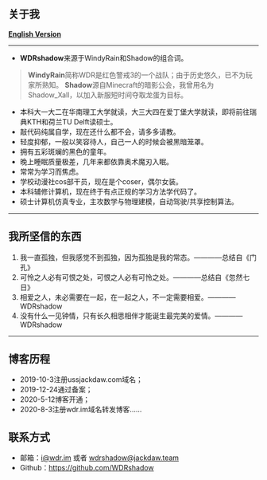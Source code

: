 ## 关于我 ##

**[English Version][1]**

----------

 - **WDRshadow**来源于WindyRain和Shadow的组合词。

> **WindyRain**简称WDR是红色警戒3的一个战队；由于历史悠久，已不为玩家所熟知。
> **Shadow**源自Minecraft的暗影公会，我曾用名为Shadow_Xall，以加入新服短时间夺取龙蛋为目标。

 - 本科大一大二在华南理工大学就读，大三大四在爱丁堡大学就读，即将前往瑞典KTH和荷兰TU Delft读硕士。
 - 敲代码纯属自学，现在还什么都不会，请多多请教。
 - 轻度抑郁，一般以笑容待人，自己一人的时候会被黑暗笼罩。
 - 拥有五彩斑斓的黑色的童年。
 - 晚上睡眠质量极差，几年来都依靠奥术魔刃入眠。
 - 常常为学习而焦虑。
 - 学校动漫社cos部干员，现在是个coser，偶尔女装。
 - 本科辅修计算机，现在终于有点正规的学习方法学代码了。
 - 硕士计算机仿真专业，主攻数学与物理建模，自动驾驶/共享控制算法。

----------

## 我所坚信的东西 ##

 1. 我一直孤独，但我感觉不到孤独，因为孤独是我的常态。————总结自《门孔》
 2. 可怜之人必有可恨之处，可恨之人必有可怜之处。————总结自《忽然七日》
 3. 相爱之人，未必需要在一起，在一起之人，不一定需要相爱。————WDRshadow
 4. 没有什么一见钟情，只有长久相思相伴才能诞生最完美的爱情。————WDRshadow

----------

## 博客历程 ##

 - 2019-10-3注册ussjackdaw.com域名；
 - 2019-12-24通过备案；
 - 2020-5-12博客开通；
 - 2020-8-3注册wdr.im域名转发博客……

## 联系方式 ##

 - 邮箱：i@wdr.im 或者 wdrshadow@jackdaw.team
 - Github：https://github.com/WDRshadow


  [1]: https://github.com/WDRshadow/WDRshadow/blob/main/README_EN.md
